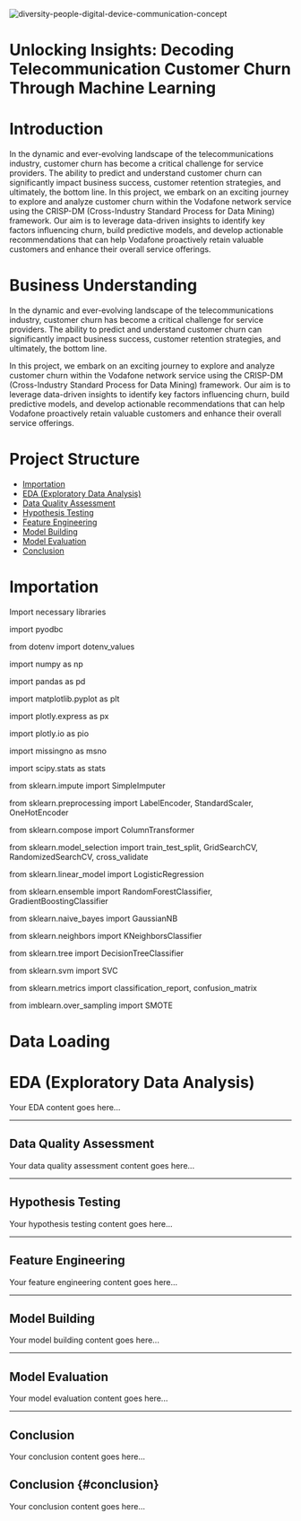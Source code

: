 ![diversity-people-digital-device-communication-concept](https://github.com/snyamson/LP2-Customer-Churn-Machine-Learning-Prediction/assets/58486437/572bb419-d562-494b-add2-4d0c4aaaf1c7)
# Unlocking Insights: Decoding Telecommunication Customer Churn Through Machine Learning

# Introduction
In the dynamic and ever-evolving landscape of the telecommunications industry, customer churn has become a critical challenge for service providers. The ability to predict and understand customer churn can significantly impact business success, customer retention strategies, and ultimately, the bottom line. 
In this project, we embark on an exciting journey to explore and analyze customer churn within the Vodafone network service using the CRISP-DM (Cross-Industry Standard Process for Data Mining) framework. 
Our aim is to leverage data-driven insights to identify key factors influencing churn, build predictive models, and develop actionable recommendations that can help Vodafone proactively retain valuable customers and enhance their overall service offerings.

# Business Understanding
In the dynamic and ever-evolving landscape of the telecommunications industry, customer churn has become a critical challenge for service providers. The ability to predict and understand customer churn can significantly impact business success, customer retention strategies, and ultimately, the bottom line. 

In this project, we embark on an exciting journey to explore and analyze customer churn within the Vodafone network service using the CRISP-DM (Cross-Industry Standard Process for Data Mining) framework. Our aim is to leverage data-driven insights to identify key factors influencing churn, build predictive models, and develop actionable recommendations that can help Vodafone proactively retain valuable customers and enhance their overall service offerings.

# Project Structure
- [Importation](#importation)
- [EDA (Exploratory Data Analysis)](#eda-exploratory-data-analysis)
- [Data Quality Assessment](#data-quality-assessment)
- [Hypothesis Testing](#hypothesis-testing)
- [Feature Engineering](#feature-engineering)
- [Model Building](#model-building)
- [Model Evaluation](#model-evaluation)
- [Conclusion](#conclusion)

# Importation
Import necessary libraries

import pyodbc

from dotenv import dotenv_values

import numpy as np

import pandas as pd

import matplotlib.pyplot as plt

import plotly.express as px

import plotly.io as pio

import missingno as msno

import scipy.stats as stats

from sklearn.impute import SimpleImputer

from sklearn.preprocessing import LabelEncoder, StandardScaler, OneHotEncoder

from sklearn.compose import ColumnTransformer

from sklearn.model_selection import train_test_split, GridSearchCV, RandomizedSearchCV, cross_validate

from sklearn.linear_model import LogisticRegression

from sklearn.ensemble import RandomForestClassifier, GradientBoostingClassifier

from sklearn.naive_bayes import GaussianNB

from sklearn.neighbors import KNeighborsClassifier

from sklearn.tree import DecisionTreeClassifier

from sklearn.svm import SVC

from sklearn.metrics import classification_report, confusion_matrix

from imblearn.over_sampling import SMOTE

# Data Loading


# EDA (Exploratory Data Analysis)

Your EDA content goes here...

---

## Data Quality Assessment

Your data quality assessment content goes here...

---

## Hypothesis Testing

Your hypothesis testing content goes here...

---

## Feature Engineering

Your feature engineering content goes here...

---

## Model Building

Your model building content goes here...

---

## Model Evaluation

Your model evaluation content goes here...

---

## Conclusion

Your conclusion content goes here...

## Conclusion {#conclusion}

Your conclusion content goes here...


